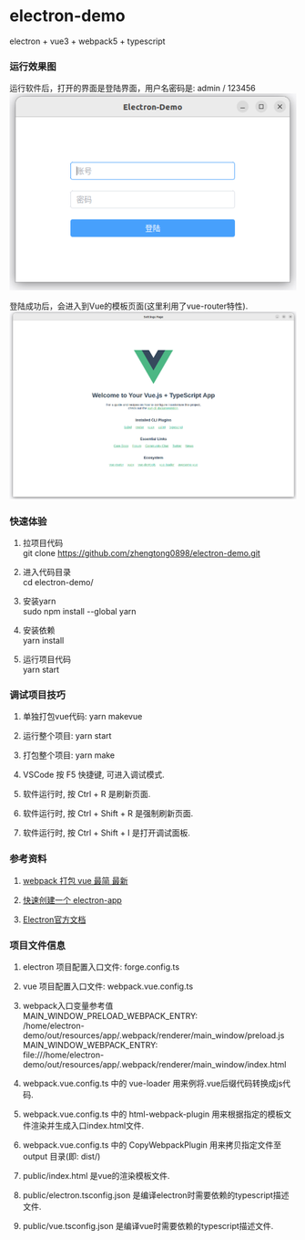 # electron-demo
electron + vue3 + webpack5 + typescript 

### 运行效果图
运行软件后，打开的界面是登陆界面，用户名密码是: admin / 123456  
![demo01.png](./public/demo01.png)  

登陆成功后，会进入到Vue的模板页面(这里利用了vue-router特性).  
![demo02.png](./public/demo02.png)  

### 快速体验

1. 拉项目代码  
git clone https://github.com/zhengtong0898/electron-demo.git  

2. 进入代码目录  
cd electron-demo/  

3. 安装yarn  
sudo npm install --global yarn  

4. 安装依赖  
yarn install  

5. 运行项目代码  
yarn start  

### 调试项目技巧
1. 单独打包vue代码: yarn makevue  

2. 运行整个项目: yarn start  

3. 打包整个项目: yarn make  

4. VSCode 按 F5 快捷键, 可进入调试模式.  

5. 软件运行时, 按 Ctrl + R 是刷新页面.  

6. 软件运行时, 按 Ctrl + Shift + R 是强制刷新页面.  

7. 软件运行时, 按 Ctrl + Shift + I 是打开调试面板.  


### 参考资料  

1. [webpack 打包 vue 最简 最新](https://www.bilibili.com/video/BV1WU4y1c7oW)  

2. [快速创建一个 electron-app](https://www.electronforge.io/#creating-a-new-app)   

3. [Electron官方文档](https://www.electronjs.org/docs/latest/tutorial/process-model)  


### 项目文件信息

1. electron 项目配置入口文件: forge.config.ts  

2. vue 项目配置入口文件: webpack.vue.config.ts  

3. webpack入口变量参考值  
   MAIN_WINDOW_PRELOAD_WEBPACK_ENTRY:  
   /home/electron-demo/out/resources/app/.webpack/renderer/main_window/preload.js  
   MAIN_WINDOW_WEBPACK_ENTRY:  
   file:///home/electron-demo/out/resources/app/.webpack/renderer/main_window/index.html  

4. webpack.vue.config.ts 中的 vue-loader 用来例将.vue后缀代码转换成js代码.  

5. webpack.vue.config.ts 中的 html-webpack-plugin 用来根据指定的模板文件渲染并生成入口index.html文件.  

6. webpack.vue.config.ts 中的 CopyWebpackPlugin 用来拷贝指定文件至 output 目录(即: dist/)  

7. public/index.html 是vue的渲染模板文件.  

8. public/electron.tsconfig.json 是编译electron时需要依赖的typescript描述文件.  

9. public/vue.tsconfig.json 是编译vue时需要依赖的typescript描述文件.    
